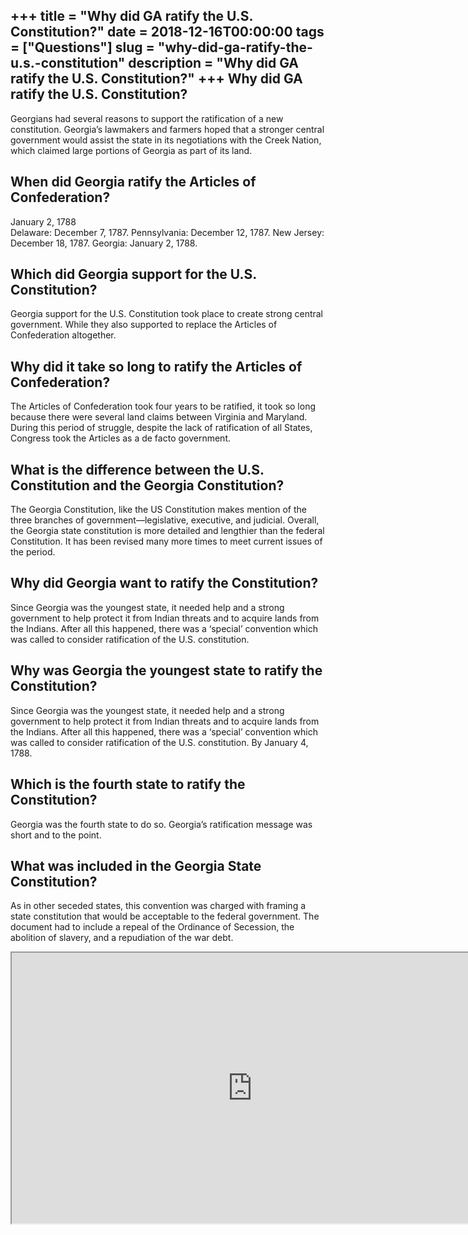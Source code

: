 +++
title = "Why did GA ratify the U.S. Constitution?"
date = 2018-12-16T00:00:00
tags = ["Questions"]
slug = "why-did-ga-ratify-the-u.s.-constitution"
description = "Why did GA ratify the U.S. Constitution?"
+++
Why did GA ratify the U.S. Constitution?
----------------------------------------

Georgians had several reasons to support the ratification of a new constitution. Georgia’s lawmakers and farmers hoped that a stronger central government would assist the state in its negotiations with the Creek Nation, which claimed large portions of Georgia as part of its land.

When did Georgia ratify the Articles of Confederation?
------------------------------------------------------

January 2, 1788  
Delaware: December 7, 1787. Pennsylvania: December 12, 1787. New Jersey: December 18, 1787. Georgia: January 2, 1788.

Which did Georgia support for the U.S. Constitution?
----------------------------------------------------

Georgia support for the U.S. Constitution took place to create strong central government. While they also supported to replace the Articles of Confederation altogether.

Why did it take so long to ratify the Articles of Confederation?
----------------------------------------------------------------

The Articles of Confederation took four years to be ratified, it took so long because there were several land claims between Virginia and Maryland. During this period of struggle, despite the lack of ratification of all States, Congress took the Articles as a de facto government.

What is the difference between the U.S. Constitution and the Georgia Constitution?
----------------------------------------------------------------------------------

The Georgia Constitution, like the US Constitution makes mention of the three branches of government—legislative, executive, and judicial. Overall, the Georgia state constitution is more detailed and lengthier than the federal Constitution. It has been revised many more times to meet current issues of the period.

Why did Georgia want to ratify the Constitution?
------------------------------------------------

Since Georgia was the youngest state, it needed help and a strong government to help protect it from Indian threats and to acquire lands from the Indians. After all this happened, there was a ‘special’ convention which was called to consider ratification of the U.S. constitution.

Why was Georgia the youngest state to ratify the Constitution?
--------------------------------------------------------------

Since Georgia was the youngest state, it needed help and a strong government to help protect it from Indian threats and to acquire lands from the Indians. After all this happened, there was a ‘special’ convention which was called to consider ratification of the U.S. constitution. By January 4, 1788.

Which is the fourth state to ratify the Constitution?
-----------------------------------------------------

Georgia was the fourth state to do so. Georgia’s ratification message was short and to the point.

What was included in the Georgia State Constitution?
----------------------------------------------------

As in other seceded states, this convention was charged with framing a state constitution that would be acceptable to the federal government. The document had to include a repeal of the Ordinance of Secession, the abolition of slavery, and a repudiation of the war debt.

<iframe allow="accelerometer; autoplay; clipboard-write; encrypted-media; gyroscope; picture-in-picture" allowfullscreen="" class="__youtube_prefs__  epyt-is-override  no-lazyload" data-no-lazy="1" data-origheight="433" data-origwidth="770" data-skipgform_ajax_framebjll="" height="433" id="_ytid_71625" loading="lazy" src="https://www.youtube.com/embed/oiT2-yweWZQ?enablejsapi=1&autoplay=0&cc_load_policy=0&cc_lang_pref=&iv_load_policy=1&loop=0&modestbranding=0&rel=1&fs=1&playsinline=0&autohide=2&theme=dark&color=red&controls=1&" title="YouTube player" width="770"></iframe>